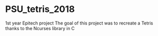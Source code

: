 # PSU_tetris_2018
1st year Epitech project
The goal of this project was to recreate a Tetris thanks to the Ncurses library in C
